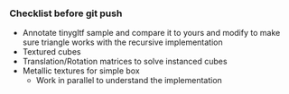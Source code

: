 ### Checklist before git push

- Annotate tinygltf sample and compare it to yours and modify to make sure triangle works
  with the recursive implementation
- Textured cubes
- Translation/Rotation matrices to solve instanced cubes
- Metallic textures for simple box
  - Work in parallel to understand the implementation
